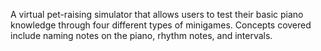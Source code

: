 A virtual pet-raising simulator that allows users to test their basic piano knowledge through four different types of minigames. Concepts covered include naming notes on the piano, rhythm notes, and intervals.

